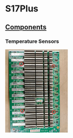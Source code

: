 # S17Plus

## [Components](./Components.md)

### Temperature Sensors

<img src="./Temperature-Sensors.jpg" width="200px">
